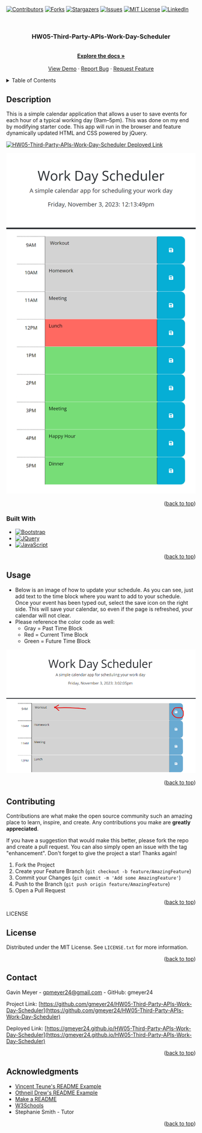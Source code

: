 <!-- Improved compatibility of back to top link: See: https://github.com/othneildrew/Best-README-Template/pull/73 -->

<a name="readme-top"></a>

<!--
*** Thanks for checking out the Best-README-Template. If you have a suggestion
*** that would make this better, please fork the repo and create a pull request
*** or simply open an issue with the tag "enhancement".
*** Don't forget to give the project a star!
*** Thanks again! Now go create something AMAZING! :D
-->

<!-- PROJECT SHIELDS -->
<!--
*** I'm using markdown "reference style" links for readability.
*** Reference links are enclosed in brackets [ ] instead of parentheses ( ).
*** See the bottom of this document for the declaration of the reference variables
*** for contributors-url, forks-url, etc. This is an optional, concise syntax you may use.
*** https://www.markdownguide.org/basic-syntax/#reference-style-links
-->

[![Contributors][contributors-shield]][contributors-url]
[![Forks][forks-shield]][forks-url]
[![Stargazers][stars-shield]][stars-url]
[![Issues][issues-shield]][issues-url]
[![MIT License][license-shield]][license-url]
[![LinkedIn][linkedin-shield]][linkedin-url]

<!-- PROJECT LOGO -->
<br />
<div align="center">
  <!-- <a href="https://github.com/gmeyer24/HW05-Third-Party-APIs-Work-Day-Scheduler">
    <img src="images/logo.png" alt="Logo" width="80" height="80">
  </a> -->

<h3 align="center">HW05-Third-Party-APIs-Work-Day-Scheduler</h3>

  <p align="center">
    <br />
    <a href="https://github.com/gmeyer24/HW05-Third-Party-APIs-Work-Day-Scheduler"><strong>Explore the docs »</strong></a>
    <br />
    <br />
    <a href="https://github.com/gmeyer24/HW05-Third-Party-APIs-Work-Day-Scheduler">View Demo</a>
    ·
    <a href="https://github.com/gmeyer24/HW05-Third-Party-APIs-Work-Day-Scheduler/issues">Report Bug</a>
    ·
    <a href="https://github.com/gmeyer24/HW05-Third-Party-APIs-Work-Day-Scheduler/issues">Request Feature</a>
  </p>
</div>

<!-- TABLE OF CONTENTS -->
<details>
  <summary>Table of Contents</summary>
  <ol>
    <li>
      <a href="#about-the-project">About The Project</a>
      <ul>
        <li><a href="#built-with">Built With</a></li>
      </ul>
    </li>
    <li>
      <a href="#getting-started">Getting Started</a>
      <ul>
        <li><a href="#prerequisites">Prerequisites</a></li>
        <li><a href="#installation">Installation</a></li>
      </ul>
    </li>
    <li><a href="#usage">Usage</a></li>
    <li><a href="#roadmap">Roadmap</a></li>
    <li><a href="#contributing">Contributing</a></li>
    <li><a href="#license">License</a></li>
    <li><a href="#contact">Contact</a></li>
    <li><a href="#acknowledgments">Acknowledgments</a></li>
  </ol>
</details>

<!-- ABOUT THE PROJECT -->

## Description

<!-- Enter Decription Below -->

This is a simple calendar application that allows a user to save events for each hour of a typical working day (9am–5pm). This was done on my end by modifying starter code. This app will run in the browser and feature dynamically updated HTML and CSS powered by jQuery.

[![HW05-Third-Party-APIs-Work-Day-Scheduler Deployed Link][product-screenshot]](https://gmeyer24.github.io/HW05-Third-Party-APIs-Work-Day-Scheduler)

![Alt text](images/screencapture-127-0-0-1-5500-index-html-2023-11-03-12_13_49.png)

<!-- Here's a blank template to get started: To avoid retyping too much info. Do a search and replace with your text editor for the following: `gmeyer24`, `HW05-Third-Party-APIs-Work-Day-Scheduler`, `gavinpmeyer`, `gmail`, `gpmeyer24`, `HW05-Third-Party-APIs-Work-Day-Scheduler`, `project_description` -->

<p align="right">(<a href="#readme-top">back to top</a>)</p>

### Built With

<!-- * [![Next][Next.js]][Next-url]
* [![React][React.js]][React-url]
* [![Vue][Vue.js]][Vue-url]
* [![Angular][Angular.io]][Angular-url]
* [![Svelte][Svelte.dev]][Svelte-url]
* [![Laravel][Laravel.com]][Laravel-url] -->

- [![Bootstrap][Bootstrap.com]][Bootstrap-url]
- [![JQuery][JQuery.com]][JQuery-url]
- [![JavaScript][JavaScript.com]][JavaScript-url]

<p align="right">(<a href="#readme-top">back to top</a>)</p>

<!-- GETTING STARTED -->
<!-- ## Getting Started

This is an example of how you may give instructions on setting up your project locally.
To get a local copy up and running follow these simple example steps.

### Prerequisites

This is an example of how to list things you need to use the software and how to install them.
* npm
  ```sh
  npm install npm@latest -g
  ```

### Installation

1. Get a free API Key at [https://example.com](https://example.com)
2. Clone the repo
   ```sh
   git clone https://github.com/gmeyer24/HW05-Third-Party-APIs-Work-Day-Scheduler.git
   ```
3. Install NPM packages
   ```sh
   npm install
   ```
4. Enter your API in `config.js`
   ```js
   const API_KEY = 'ENTER YOUR API';
   ```

<p align="right">(<a href="#readme-top">back to top</a>)</p> -->

<!-- USAGE EXAMPLES -->

## Usage

- Below is an image of how to update your schedule. As you can see, just add text to the time block where you want to add to your schedule. Once your event has been typed out, select the save icon on the right side. This will save your calendar, so even if the page is refreshed, your calendar will not clear.
- Please reference the color code as well:
  - Gray = Past Time Block
  - Red = Current Time Block
  - Green = Future Time Block

![Alt text](images/image.png)

<p align="right">(<a href="#readme-top">back to top</a>)</p>

<!-- ROADMAP -->
<!-- ## Roadmap

- [ ] Feature 1
- [ ] Feature 2
- [ ] Feature 3
    - [ ] Nested Feature

See the [open issues](https://github.com/gmeyer24/HW05-Third-Party-APIs-Work-Day-Scheduler/issues) for a full list of proposed features (and known issues).

<p align="right">(<a href="#readme-top">back to top</a>)</p>
 -->

<!-- CONTRIBUTING -->

## Contributing

Contributions are what make the open source community such an amazing place to learn, inspire, and create. Any contributions you make are **greatly appreciated**.

If you have a suggestion that would make this better, please fork the repo and create a pull request. You can also simply open an issue with the tag "enhancement".
Don't forget to give the project a star! Thanks again!

1. Fork the Project
2. Create your Feature Branch (`git checkout -b feature/AmazingFeature`)
3. Commit your Changes (`git commit -m 'Add some AmazingFeature'`)
4. Push to the Branch (`git push origin feature/AmazingFeature`)
5. Open a Pull Request

<p align="right">(<a href="#readme-top">back to top</a>)</p>

LICENSE

## License

Distributed under the MIT License. See `LICENSE.txt` for more information.

<p align="right">(<a href="#readme-top">back to top</a>)</p>

<!-- CONTACT -->

## Contact

Gavin Meyer - gpmeyer24@gmail.com - GitHub: gmeyer24

Project Link: [https://github.com/gmeyer24/HW05-Third-Party-APIs-Work-Day-Scheduler](https://github.com/gmeyer24/HW05-Third-Party-APIs-Work-Day-Scheduler)

Deployed Link: [https://gmeyer24.github.io/HW05-Third-Party-APIs-Work-Day-Scheduler](https://gmeyer24.github.io/HW05-Third-Party-APIs-Work-Day-Scheduler)

<p align="right">(<a href="#readme-top">back to top</a>)</p>

<!-- ACKNOWLEDGMENTS -->

## Acknowledgments

- [Vincent Teune's README Example](https://github.com/cobalt88/CPS-API)
- [Othneil Drew's README Example](https://github.com/othneildrew/Best-README-Template#best-readme-template)
- [Make a README](https://www.makeareadme.com/)
- [W3Schools](https://www.w3schools.com/)
- Stephanie Smith - Tutor
<!-- * []() -->

<p align="right">(<a href="#readme-top">back to top</a>)</p>

<!-- MARKDOWN LINKS & IMAGES -->
<!-- https://www.markdownguide.org/basic-syntax/#reference-style-links -->

[contributors-shield]: https://img.shields.io/github/contributors/gmeyer24/HW05-Third-Party-APIs-Work-Day-Scheduler.svg?style=for-the-badge
[contributors-url]: https://github.com/gmeyer24/HW05-Third-Party-APIs-Work-Day-Scheduler/graphs/contributors
[forks-shield]: https://img.shields.io/github/forks/gmeyer24/HW05-Third-Party-APIs-Work-Day-Scheduler.svg?style=for-the-badge
[forks-url]: https://github.com/gmeyer24/HW05-Third-Party-APIs-Work-Day-Scheduler/network/members
[stars-shield]: https://img.shields.io/github/stars/gmeyer24/HW05-Third-Party-APIs-Work-Day-Scheduler.svg?style=for-the-badge
[stars-url]: https://github.com/gmeyer24/HW05-Third-Party-APIs-Work-Day-Scheduler/stargazers
[issues-shield]: https://img.shields.io/github/issues/gmeyer24/HW05-Third-Party-APIs-Work-Day-Scheduler.svg?style=for-the-badge
[issues-url]: https://github.com/gmeyer24/HW05-Third-Party-APIs-Work-Day-Scheduler/issues
[license-shield]: https://img.shields.io/github/license/gmeyer24/HW05-Third-Party-APIs-Work-Day-Scheduler.svg?style=for-the-badge
[license-url]: https://github.com/gmeyer24/HW05-Third-Party-APIs-Work-Day-Scheduler/blob/master/LICENSE.txt
[linkedin-shield]: https://img.shields.io/badge/-LinkedIn-black.svg?style=for-the-badge&logo=linkedin&colorB=555
[linkedin-url]: https://linkedin.com/in/gavinpmeyer
[product-screenshot]: images/screenshot.png
[Next.js]: https://img.shields.io/badge/next.js-000000?style=for-the-badge&logo=nextdotjs&logoColor=white
[Next-url]: https://nextjs.org/
[React.js]: https://img.shields.io/badge/React-20232A?style=for-the-badge&logo=react&logoColor=61DAFB
[React-url]: https://reactjs.org/
[Vue.js]: https://img.shields.io/badge/Vue.js-35495E?style=for-the-badge&logo=vuedotjs&logoColor=4FC08D
[Vue-url]: https://vuejs.org/
[Angular.io]: https://img.shields.io/badge/Angular-DD0031?style=for-the-badge&logo=angular&logoColor=white
[Angular-url]: https://angular.io/
[Svelte.dev]: https://img.shields.io/badge/Svelte-4A4A55?style=for-the-badge&logo=svelte&logoColor=FF3E00
[Svelte-url]: https://svelte.dev/
[Laravel.com]: https://img.shields.io/badge/Laravel-FF2D20?style=for-the-badge&logo=laravel&logoColor=white
[Laravel-url]: https://laravel.com
[Bootstrap.com]: https://img.shields.io/badge/Bootstrap-563D7C?style=for-the-badge&logo=bootstrap&logoColor=white
[Bootstrap-url]: https://getbootstrap.com
[JQuery.com]: https://img.shields.io/badge/jQuery-0769AD?style=for-the-badge&logo=jquery&logoColor=white
[JQuery-url]: https://jquery.com
[JavaScript.com]: https://img.shields.io/badge/JavaScript-323330?style=for-the-badge&logo=javascript&logoColor=F7DF1E
[JavaScript-url]: https://www.javascript.com/
